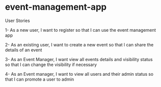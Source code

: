 # event-management-app 

User Stories

1- As a new user, I want to register so that I can use the event management app

2- As an existing user, I want to create a new event so that I can share the details of an event

3- As an Event Manager, I want view all events details and visibility status so that I can change the visibility if necessary

4- As an Event manager, I want to view all users and their admin status so that I can promote a user to admin
